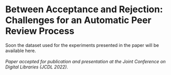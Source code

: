 # Between Acceptance and Rejection: <br /> Challenges for an Automatic Peer Review Process

Soon the dataset used for the experiments presented in the paper will be available here.<br /><br />
<em>Paper accepted for publication and presentation at the Joint Conference on Digital Libraries (JCDL 2022).</em>

